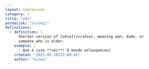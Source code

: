 ```yaml
---
layout: expression
category: v
title: "Véi"
permalink: "/v/véi/"
definitions:
  - definition: |
      Shorter version of [véio](/v/véio), meaning man, dude, or
      someone who is older.
    example: |
      - Que é isso **véi**! O mundo enlouqueceu!
    created: "2021-05-26T22:09:16"
    author: "kinow"
---
```

